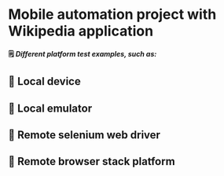 # Mobile automation project with Wikipedia application

#### :spiral_notepad: *Different platform test examples, such as:*

## :rocket: Local device
## :rocket: Local emulator
## :rocket: Remote selenium web driver
## :rocket: Remote browser stack platform